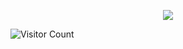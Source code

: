 <p align="center">
<img src="https://github.com/eli-alkorta/eli-alkorta/blob/master/bio/biomin.gif">
</p>

![Visitor Count](https://profile-counter.glitch.me/{eli-alkorta}/count.svg)

